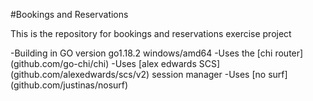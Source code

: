 #Bookings and Reservations

This is the repository for bookings and reservations exercise project

-Building in GO version go1.18.2 windows/amd64
-Uses the [chi router] (github.com/go-chi/chi)
-Uses [alex edwards SCS] (github.com/alexedwards/scs/v2) session manager
-Uses [no surf] (github.com/justinas/nosurf)